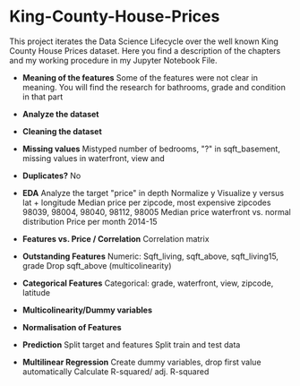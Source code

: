 # King-County-House-Prices

This project iterates the Data Science Lifecycle over the well known King County House Prices dataset. Here you find a description of the chapters and my working procedure in my Jupyter Notebook File.

* **Meaning of the features** 
Some of the features were not clear in meaning. You will find the research for bathrooms, grade and condition in that part

* **Analyze the dataset** 

* **Cleaning the dataset** 

* **Missing values** 
Mistyped number of bedrooms, "?" in sqft_basement, missing values in waterfront, view and 

* **Duplicates?** 
No

* **EDA** 
Analyze the target "price" in depth
Normalize y
Visualize y versus lat + longitude
Median price per zipcode, most expensive zipcodes  98039, 98004, 98040, 98112, 98005
Median price waterfront vs. normal distribution
Price per month 2014-15

* **Features vs. Price / Correlation** 
Correlation matrix

* **Outstanding Features** 
Numeric: Sqft_living, sqft_above, sqft_living15, grade
Drop sqft_above (multicolinearity)

* **Categorical Features** 
Categorical: grade, waterfront, view, zipcode, latitude

* **Multicolinearity/Dummy variables** 

* **Normalisation of Features** 

* **Prediction** 
Split target and features
Split train and test data

* **Multilinear Regression** 
Create dummy variables, drop first value automatically
Calculate R-squared/ adj. R-squared


